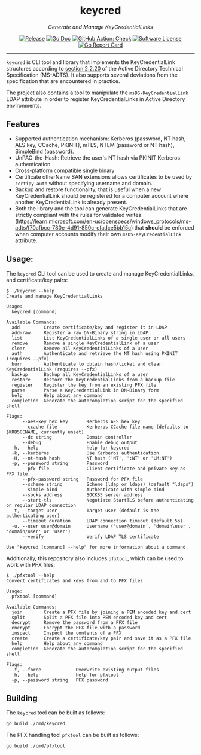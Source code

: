 <p align="center">
  <h1 align="center"><b>keycred</b></h1>
  <p align="center"><i>Generate and Manage KeyCredentialLinks</i></p>
  <p align="center">
    <a href="https://github.com/RedTeamPentesting/keycred/releases/latest"><img alt="Release" src="https://img.shields.io/github/release/RedTeamPentesting/keycred.svg?style=for-the-badge"></a>
    <a href="https://pkg.go.dev/github.com/RedTeamPentesting/keycred"><img alt="Go Doc" src="https://img.shields.io/badge/godoc-reference-blue.svg?style=for-the-badge"></a>
    <a href="https://github.com/RedTeamPentesting/keycred/actions?workflow=Check"><img alt="GitHub Action: Check" src="https://img.shields.io/github/actions/workflow/status/RedTeamPentesting/keycred/check.yml?branch=main&style=for-the-badge"></a>
    <a href="/LICENSE"><img alt="Software License" src="https://img.shields.io/badge/license-MIT-brightgreen.svg?style=for-the-badge"></a>
    <a href="https://goreportcard.com/report/github.com/RedTeamPentesting/keycred"><img alt="Go Report Card" src="https://goreportcard.com/badge/github.com/RedTeamPentesting/keycred?style=for-the-badge"></a>
  </p>
</p>

---

`keycred` is CLI tool and library that implements the KeyCredentialLink
structures according to [section
2.2.20](https://learn.microsoft.com/en-us/openspecs/windows_protocols/ms-adts/de61eb56-b75f-4743-b8af-e9be154b47af)
of the Active Directory Technical Specification (MS-ADTS). It also supports
several deviations from the specification that are encountered in practice.

The project also contains a tool to manipulate the `msDS-KeyCredentialLink` LDAP
attribute in order to register KeyCredentialLinks in Active Directory
environments.

## Features

* Supported authentication mechanism: Kerberos (password, NT hash, AES key,
  CCache, PKINIT), mTLS, NTLM (password or NT hash), SimpleBind (password).
* UnPAC-the-Hash: Retrieve the user's NT hash via PKINIT Kerberos
  authentication.
* Cross-platform compatible single binary
* Certificate otherName SAN extensions allows certificates to be used by
  `certipy auth` without specifying username and domain.
* Backup and restore functionality, that is useful when a new KeyCredentialLink
  should be registered for a computer account where another KeyCredentialLink is
  already present.
* Both the library and the tool can generate KeyCredentialLinks that are
  strictly compliant with the rules for validated writes
  (https://learn.microsoft.com/en-us/openspecs/windows_protocols/ms-adts/f70afbcc-780e-4d91-850c-cfadce5bb15c)
  that **should** be enforced when computer accounts modify their own
  `msDS-KeyCredentialLink` attribute.

## Usage:

The `keycred` CLI tool can be used to create and manage KeyCredentialLinks, and
certificate/key pairs:

```
$ ./keycred --help
Create and manage KeyCredentialLinks

Usage:
  keycred [command]

Available Commands:
  add         Create certificate/key and register it in LDAP
  add-raw     Register a raw DN-Binary string in LDAP
  list        List KeyCredentialLinks of a single user or all users
  remove      Remove a single KeyCredentialLink of a user
  clear       Remove all KeyCredentialLinks of a user
  auth        Authenticate and retrieve the NT hash using PKINIT (requires --pfx)
  burn        Authenticate to obtain hash/ticket and clear KeyCredentialLink (requires --pfx)
  backup      Backup all KeyCredentialLinks of a user
  restore     Restore the KeyCredentialLinks from a backup file
  register    Register the key from an existing PFX file
  parse       Parse a KeyCredentialLink in DN-Binary form
  help        Help about any command
  completion  Generate the autocompletion script for the specified shell

Flags:
      --aes-key hex key       Kerberos AES hex key
      --ccache file           Kerberos CCache file name (defaults to $KRB5CCNAME, currently unset)
      --dc string             Domain controller
      --debug                 Enable debug output
  -h, --help                  help for keycred
  -k, --kerberos              Use Kerberos authentication
  -H, --nt-hash hash          NT hash ('NT', ':NT' or 'LM:NT')
  -p, --password string       Password
      --pfx file              Client certificate and private key as PFX file
      --pfx-password string   Password for PFX file
      --scheme string         Scheme (ldap or ldaps) (default "ldaps")
      --simple-bind           Authenticate with simple bind
      --socks address         SOCKS5 server address
      --start-tls             Negotiate StartTLS before authenticating on regular LDAP connection
  -t, --target user           Target user (default is the authenticating user)
      --timeout duration      LDAP connection timeout (default 5s)
  -u, --user user@domain      Username ('user@domain', 'domain\user', 'domain/user' or 'user')
      --verify                Verify LDAP TLS certificate

Use "keycred [command] --help" for more information about a command.
```

Additionally, this repository also includes `pfxtool`, which can be used to work
with PFX files:

```
$ ./pfxtool --help
Convert certificates and keys from and to PFX files

Usage:
  pfxtool [command]

Available Commands:
  join        Create a PFX file by joining a PEM encoded key and cert
  split       Split a PFX file into PEM encoded key and cert
  decrypt     Remove the password from a PFX file
  encrypt     Encrypt the PFX file with a password
  inspect     Inspect the contents of a PFX
  create      Create a certificate/key pair and save it as a PFX file
  help        Help about any command
  completion  Generate the autocompletion script for the specified shell

Flags:
  -f, --force             Overwrite existing output files
  -h, --help              help for pfxtool
  -p, --password string   PFX password
```

## Building

The `keycred` tool can be built as follows:

```sh
go build ./cmd/keycred
```

The PFX handling tool `pfxtool` can be built as follows:

```sh
go build ./cmd/pfxtool
```
